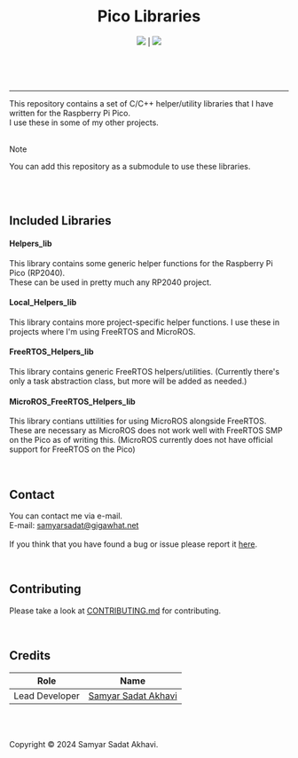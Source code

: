 <h1 align="center">Pico Libraries</h1>

<p align="center">
	<a href="LICENSE"><img src="https://img.shields.io/github/license/samyarsadat/Pico-Libraries?color=blue"></a>
	|
	<a href="../../issues"><img src="https://img.shields.io/github/issues/samyarsadat/Pico-Libraries"></a>
	<br><br>
</p>

<br><br>

----
This repository contains a set of C/C++ helper/utility libraries that I have written for the Raspberry Pi Pico.<br>
I use these in some of my other projects.<br>
<br>

> [!NOTE]
> You can add this repository as a submodule to use these libraries.

<br><br>

## Included Libraries

#### Helpers_lib
This library contains some generic helper functions for the Raspberry Pi Pico (RP2040).<br>
These can be used in pretty much any RP2040 project.

#### Local_Helpers_lib
This library contains more project-specific helper functions. 
I use these in projects where I'm using FreeRTOS and MicroROS. 

#### FreeRTOS_Helpers_lib
This library contains generic FreeRTOS helpers/utilities.
(Currently there's only a task abstraction class, but more will be added as needed.)

#### MicroROS_FreeRTOS_Helpers_lib
This library contians uttilities for using MicroROS alongside FreeRTOS.
These are necessary as MicroROS does not work well with FreeRTOS SMP on the Pico as of writing this.
(MicroROS currently does not have official support for FreeRTOS on the Pico)

<br>

## Contact
You can contact me via e-mail.<br>
E-mail: samyarsadat@gigawhat.net<br>
<br>
If you think that you have found a bug or issue please report it <a href="../../issues">here</a>.

<br>

## Contributing
Please take a look at <a href="CONTRIBUTING.md">CONTRIBUTING.md</a> for contributing.

<br>

## Credits
| Role           | Name                                                             |
| -------------- | ---------------------------------------------------------------- |
| Lead Developer | <a href="https://github.com/samyarsadat">Samyar Sadat Akhavi</a> |

<br>
<br>

Copyright © 2024 Samyar Sadat Akhavi.